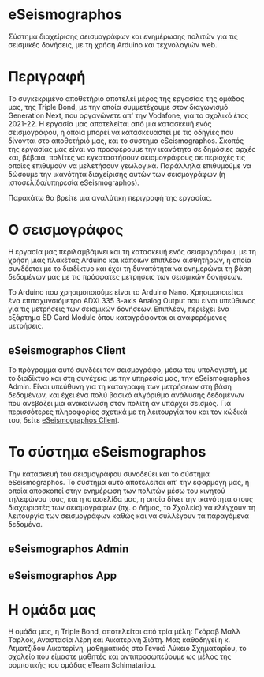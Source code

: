 # eSeismographos
Σύστημα διαχείρισης σεισμογράφων και ενημέρωσης πολιτών για τις σεισμικές δονήσεις, με τη χρήση Arduino και τεχνολογιών web.

# Περιγραφή
Το συγκεκριμένο αποθετήριο αποτελεί μέρος της εργασίας της ομάδας μας, της Triple Bond, με την οποία συμμετέχουμε στον διαγωνισμό Generation Next, που οργανώνετε απ' την Vodafone, για το σχολικό έτος 2021-22. Η εργασία μας αποτελείται από μια κατασκευή ενός σεισμογράφου, η οποία μπορεί να κατασκευαστεί με τις οδηγίες που δίνονται στο αποθετήριό μας, και το σύστημα eSeismographos. Σκοπός της εργασίας μας είναι να προσφέρουμε την ικανότητα σε δημόσιες αρχές και, βέβαια, πολίτες να εγκαταστήσουν σεισμογράφους σε περιοχές τις οποίες επιθυμούν να μελετήσουν γεωλογικά. Παράλληλα επιθυμούμε να δώσουμε την ικανότητα διαχείρισης αυτών των σεισμογράφων (η ιστοσελίδα/υπηρεσία eSeismographos).

Παρακάτω θα βρείτε μια αναλύτικη περιγραφή της εργασίας.

# Ο σεισμογράφος
Η εργασία μας περιλαμβάμνει και τη κατασκευή ενός σεισμογράφου, με τη χρήση μιας πλακέτας Arduino και κάποιων επιπλέον αισθητήρων, η οποία συνδέεται με το διαδίκτυο και έχει τη δυνατότητα να ενημερώνει τη βάση δεδομένων μας με τις πρόσφατες μετρήσεις των σεισμικών δονήσεων. 

Το Arduino που χρησιμοποιούμε είναι το Arduino Nano. Χρησιμοποιείται ένα επιταχυνσιόμετρο ADXL335 3-axis Analog Output που είναι υπεύθυνος για τις μετρήσεις των σεισμικών δονήσεων. Επιπλέον, περιέχει ένα εξάρτημα SD Card Module όπου καταγράφονται οι αναφερόμενες μετρήσεις.

## eSeismographos Client
Το πρόγραμμα αυτό συνδέει τον σεισμογράφο, μέσω του υπολογιστή, με το διαδίκτυο και στη συνέχεια με την υπηρεσία μας, την eSeismographos Admin. Είναι υπεύθυνη για τη καταγραφή των μετρήσεων στη βάση δεδομένων, και έχει ένα πολύ βασικό αλγόριθμο ανάλυσης δεδομένων που ανεβάζει μια ανακοίνωση στον πολίτη αν υπάρχει σεισμός. Για περισσότερες πληροφορίες σχετικά με τη λειτουργία του και τον κώδικά του, δείτε [eSeismographos Client](https://github.com/Triple-Bond/eSeismographos/tree/main/eSeismographos%20Client).

# Το σύστημα eSeismographos
Την κατασκευή του σεισμογράφου συνοδεύει και το σύστημα eSeismographos. Το σύστημα αυτό αποτελείται απ' την εφαρμογή μας, η οποία αποσκοπεί στην ενημέρωση των πολιτών μέσω του κινητού τηλεφώνου τους, και η ιστοσελίδα μας, η οποία δίνει την ικανότητα στους διαχειριστές των σεισμογράφων (πχ. ο Δήμος, το Σχολείο) να ελέγχουν τη λειτουργία των σεισμογράφων καθώς και να συλλέγουν τα παραγόμενα δεδομένα.

## eSeismographos Admin

## eSeismographos App

# Η ομάδα μας
Η ομάδα μας, η Triple Bond, αποτελείται από τρία μέλη: Γκόραβ Μαλλ Ταρλοκ, Αναστασία Λέρη και Αικατερίνη Σιάτη. Μας καθοδηγεί η κ. Ατματζίδου Αικατερίνη, μαθηματικός στο Γενικό Λύκειο Σχηματαρίου, το σχολείο που είμαστε μαθητές και αντιπροσωπεύουμε ως μέλος της ρομποτικής του ομάδας eTeam Schimatariou.
